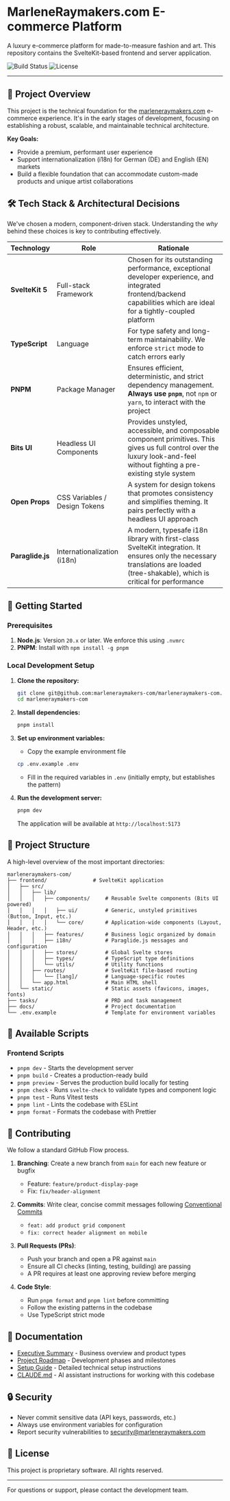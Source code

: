 # MarleneRaymakers.com E-commerce Platform

A luxury e-commerce platform for made-to-measure fashion and art. This repository contains the SvelteKit-based frontend and server application.

![Build Status](https://github.com/marleneraymakers-com/marleneraymakers-com/actions/workflows/validate.yml/badge.svg) <!-- Placeholder -->
![License](https://img.shields.io/badge/license-Proprietary-blue)

---

## 🚀 Project Overview

This project is the technical foundation for the [marleneraymakers.com](https://marleneraymakers.com) e-commerce experience. It's in the early stages of development, focusing on establishing a robust, scalable, and maintainable technical architecture.

**Key Goals:**
- Provide a premium, performant user experience
- Support internationalization (i18n) for German (DE) and English (EN) markets
- Build a flexible foundation that can accommodate custom-made products and unique artist collaborations

## 🛠️ Tech Stack & Architectural Decisions

We've chosen a modern, component-driven stack. Understanding the *why* behind these choices is key to contributing effectively.

| Technology      | Role                       | Rationale                                                                                                                                                             |
| --------------- | -------------------------- | --------------------------------------------------------------------------------------------------------------------------------------------------------------------- |
| **SvelteKit 5** | Full-stack Framework       | Chosen for its outstanding performance, exceptional developer experience, and integrated frontend/backend capabilities which are ideal for a tightly-coupled platform    |
| **TypeScript**  | Language                   | For type safety and long-term maintainability. We enforce `strict` mode to catch errors early                                                                        |
| **PNPM**        | Package Manager            | Ensures efficient, deterministic, and strict dependency management. **Always use `pnpm`**, not `npm` or `yarn`, to interact with the project                            |
| **Bits UI**     | Headless UI Components     | Provides unstyled, accessible, and composable component primitives. This gives us full control over the luxury look-and-feel without fighting a pre-existing style system |
| **Open Props**  | CSS Variables / Design Tokens | A system for design tokens that promotes consistency and simplifies theming. It pairs perfectly with a headless UI approach                                            |
| **Paraglide.js**| Internationalization (i18n)| A modern, typesafe i18n library with first-class SvelteKit integration. It ensures only the necessary translations are loaded (tree-shakable), which is critical for performance |

## 🏁 Getting Started

### Prerequisites

1. **Node.js**: Version `20.x` or later. We enforce this using `.nvmrc`
2. **PNPM**: Install with `npm install -g pnpm`

### Local Development Setup

1. **Clone the repository:**
   ```bash
   git clone git@github.com:marleneraymakers-com/marleneraymakers-com.git
   cd marleneraymakers-com
   ```

2. **Install dependencies:**
   ```bash
   pnpm install
   ```

3. **Set up environment variables:**
   - Copy the example environment file
   ```bash
   cp .env.example .env
   ```
   - Fill in the required variables in `.env` (initially empty, but establishes the pattern)

4. **Run the development server:**
   ```bash
   pnpm dev
   ```
   The application will be available at `http://localhost:5173`

## 📂 Project Structure

A high-level overview of the most important directories:

```
marleneraymakers-com/
├── frontend/               # SvelteKit application
│   ├── src/
│   │   ├── lib/
│   │   │   ├── components/     # Reusable Svelte components (Bits UI powered)
│   │   │   │   ├── ui/         # Generic, unstyled primitives (Button, Input, etc.)
│   │   │   │   └── core/       # Application-wide components (Layout, Header, etc.)
│   │   │   ├── features/       # Business logic organized by domain
│   │   │   ├── i18n/           # Paraglide.js messages and configuration
│   │   │   ├── stores/         # Global Svelte stores
│   │   │   ├── types/          # TypeScript type definitions
│   │   │   └── utils/          # Utility functions
│   │   ├── routes/             # SvelteKit file-based routing
│   │   │   └── [lang]/         # Language-specific routes
│   │   └── app.html            # Main HTML shell
│   └── static/                 # Static assets (favicons, images, fonts)
├── tasks/                      # PRD and task management
├── docs/                       # Project documentation
└── .env.example                # Template for environment variables
```

## 📜 Available Scripts

### Frontend Scripts
- `pnpm dev` - Starts the development server
- `pnpm build` - Creates a production-ready build
- `pnpm preview` - Serves the production build locally for testing
- `pnpm check` - Runs `svelte-check` to validate types and component logic
- `pnpm test` - Runs Vitest tests
- `pnpm lint` - Lints the codebase with ESLint
- `pnpm format` - Formats the codebase with Prettier

## 🤝 Contributing

We follow a standard GitHub Flow process.

1. **Branching**: Create a new branch from `main` for each new feature or bugfix
   - Feature: `feature/product-display-page`
   - Fix: `fix/header-alignment`

2. **Commits**: Write clear, concise commit messages following [Conventional Commits](https://www.conventionalcommits.org/)
   - `feat: add product grid component`
   - `fix: correct header alignment on mobile`

3. **Pull Requests (PRs)**:
   - Push your branch and open a PR against `main`
   - Ensure all CI checks (linting, testing, building) are passing
   - A PR requires at least one approving review before merging

4. **Code Style**: 
   - Run `pnpm format` and `pnpm lint` before committing
   - Follow the existing patterns in the codebase
   - Use TypeScript strict mode

## 📝 Documentation

- [Executive Summary](docs/EXECUTIVE-SUMMARY.md) - Business overview and product types
- [Project Roadmap](docs/PROJECT-ROADMAP.md) - Development phases and milestones
- [Setup Guide](docs/SVELTEKIT-PROJECT-SETUP-GUIDE.md) - Detailed technical setup instructions
- [CLAUDE.md](CLAUDE.md) - AI assistant instructions for working with this codebase

## 🔒 Security

- Never commit sensitive data (API keys, passwords, etc.)
- Always use environment variables for configuration
- Report security vulnerabilities to [security@marleneraymakers.com](mailto:security@marleneraymakers.com)

## 📄 License

This project is proprietary software. All rights reserved.

---

For questions or support, please contact the development team.